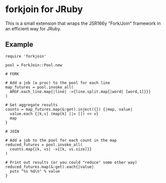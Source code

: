 forkjoin for JRuby
==================

This is a small extension that wraps the JSR166y "Fork/Join"
framework in an efficient way for JRuby.

Example
-------

```
require 'forkjoin'

pool = ForkJoin::Pool.new

# FORK

# Add a job (a proc) to the pool for each line
map_futures = pool.invoke_all(
  ARGF.each_line.map{|line| ->{line.split.map{|word| [word,1]}}}
)

# Get aggregate results
counts = map_futures.map(&:get).inject({}) {|map, value|
  value.each {|k,v| (map[k] ||= []) << v}
  map
}

# JOIN

# Add a job to the pool for each count in the map
reduced_futures = pool.invoke_all(
  counts.map{|k, vs| ->{[k, vs.size]}}
)

# Print out results (or you could "reduce" some other way)
reduced_futures.map(&:get).each{|value|
  puts "%s %d\n" % value
}
```
